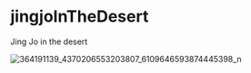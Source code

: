 # jingjoInTheDesert
Jing Jo in the desert


![364191139_4370206553203807_6109646593874445398_n](https://github.com/MarkTBSS/jingjoInTheDesert/assets/76619998/8cc1cc52-fbcb-4c22-8043-fe82b8182a72)
